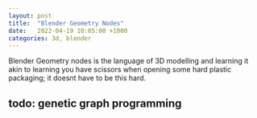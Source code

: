 ```yaml
---
layout: post
title:  "Blender Geometry Nodes"
date:   2022-04-19 10:05:00 +1000
categories: 3d, blender
---
```


Blender Geometry nodes is the language of 3D modelling and learning it akin to learning you have scissors
when opening some hard plastic packaging; it doesnt have to be this hard.

## todo: genetic graph programming